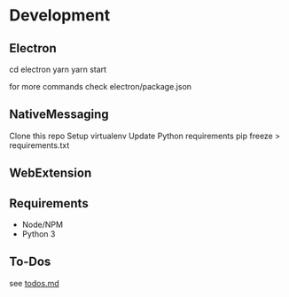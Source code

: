 Development
===


Electron
---
cd electron
yarn
yarn start

for more commands check electron/package.json


NativeMessaging
---
Clone this repo
Setup virtualenv
Update Python requirements
    pip freeze > requirements.txt


WebExtension
---


Requirements
---
* Node/NPM
* Python 3

To-Dos
---
see [todos.md](todos.md)
